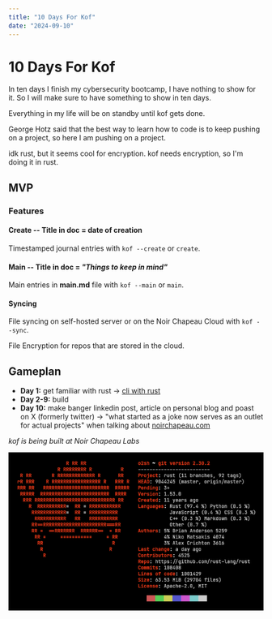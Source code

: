 ```yaml
---
title: "10 Days For Kof"
date: "2024-09-10"
---
```


# 10 Days For Kof

In ten days I finish my cybersecurity bootcamp, I have nothing to show for it.
So I will make sure to have something to show in ten days.

Everything in my life will be on standby until kof gets done.

George Hotz said that the best way to learn how to code is to keep pushing on a project, so here I am pushing on a project.

idk rust, but it seems cool for encryption. kof needs encryption, so I'm doing it in rust.

## MVP

### Features

#### Create -- Title in doc = date of creation

Timestamped journal entries with `kof --create` or `create`.

#### Main -- Title in doc = *"Things to keep in mind"*

Main entries in **main.md** file with `kof --main` or `main`.

#### Syncing

File syncing on self-hosted server or on the Noir Chapeau Cloud with `kof --sync`.

File Encryption for repos that are stored in the cloud.

## Gameplan

- **Day 1:** get familiar with rust -> [cli with rust](https://rust-cli.github.io/book/index.html)
- **Day 2-9:** build
- **Day 10:** make banger linkedin post, article on personal blog and poast on X (formerly twitter) -> "what started as a joke now serves as an outlet for actual projects" when talking about [noirchapeau.com](https://noirchapeau.com)

*kof is being built at Noir Chapeau Labs*

![rust neofetch](/assets/rust.png)
